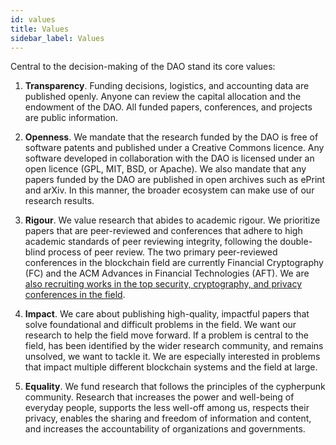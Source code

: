```yaml
---
id: values
title: Values
sidebar_label: Values
---
```


Central to the decision-making of the DAO stand its core values:

1. **Transparency**. Funding decisions, logistics, and accounting data are published openly. Anyone can review the capital allocation and the endowment of the DAO. All funded papers, conferences, and projects are public information.

1. **Openness**. We mandate that the research funded by the DAO is free of software patents and published under a Creative Commons licence. Any software developed in collaboration with the DAO is licensed under an open licence (GPL, MIT, BSD, or Apache). We also mandate that any papers funded by the DAO are published in open archives such as ePrint and arXiv. In this manner, the broader ecosystem can make use of our research results.

1. **Rigour**. We value research that abides to academic rigour. We prioritize papers that are peer-reviewed and conferences that adhere to high academic standards of peer reviewing integrity, following the double-blind process of peer review. The two primary peer-reviewed conferences in the blockchain field are currently Financial Cryptography (FC) and the ACM Advances in Financial Technologies (AFT). We are [also recruiting works in the top security, cryptography, and privacy conferences in the field](/eligibility).

1. **Impact**. We care about publishing high-quality, impactful papers that solve foundational and difficult problems in the field. We want our research to help the field move forward. If a problem is central to the field, has been identified by the wider research community, and remains unsolved, we want to tackle it. We are especially interested in problems that impact multiple different blockchain systems and the field at large.

1. **Equality**. We fund research that follows the principles of the cypherpunk community. Research that increases the power and well-being of everyday people, supports the less well-off among us, respects their privacy, enables the sharing and freedom of information and content, and increases the accountability of organizations and governments.
